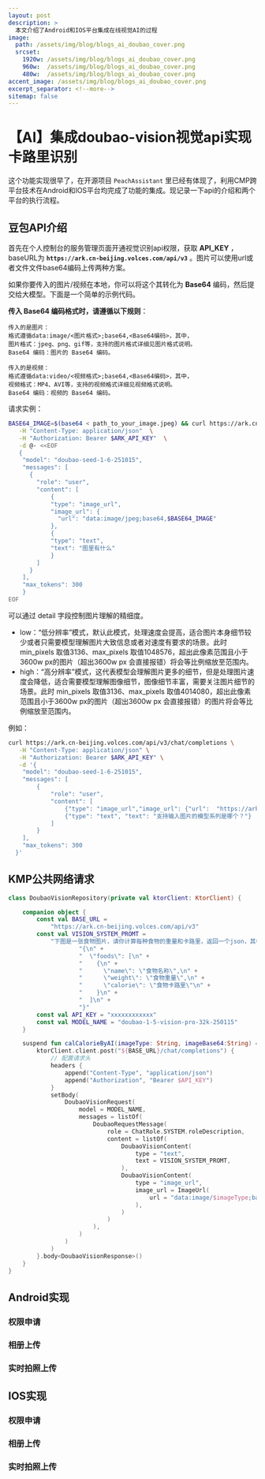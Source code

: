 ```yaml
---
layout: post
description: > 
  本文介绍了Android和IOS平台集成在线视觉AI的过程
image: 
  path: /assets/img/blog/blogs_ai_doubao_cover.png
  srcset: 
    1920w: /assets/img/blog/blogs_ai_doubao_cover.png
    960w:  /assets/img/blog/blogs_ai_doubao_cover.png
    480w:  /assets/img/blog/blogs_ai_doubao_cover.png
accent_image: /assets/img/blog/blogs_ai_doubao_cover.png
excerpt_separator: <!--more-->
sitemap: false
---
```

# 【AI】集成doubao-vision视觉api实现卡路里识别
这个功能实现很早了，在开源项目 `PeachAssistant` 里已经有体现了，利用CMP跨平台技术在Android和IOS平台均完成了功能的集成。现记录一下api的介绍和两个平台的执行流程。
## 豆包API介绍
首先在个人控制台的服务管理页面开通视觉识别api权限，获取 **API_KEY** ，baseURL为 **`https://ark.cn-beijing.volces.com/api/v3`** 。图片可以使用url或者文件文件base64编码上传两种方案。

如果你要传入的图片/视频在本地，你可以将这个其转化为 **Base64** 编码，然后提交给大模型。下面是一个简单的示例代码。

**传入 Base64 编码格式时，请遵循以下规则**：

```
传入的是图片：
格式遵循data:image/<图片格式>;base64,<Base64编码>，其中，
图片格式：jpeg、png、gif等，支持的图片格式详细见图片格式说明。
Base64 编码：图片的 Base64 编码。

传入的是视频：
格式遵循data:video/<视频格式>;base64,<Base64编码>，其中，
视频格式：MP4、AVI等，支持的视频格式详细见视频格式说明。
Base64 编码：视频的 Base64 编码。
```

请求实例：

```bash
BASE64_IMAGE=$(base64 < path_to_your_image.jpeg) && curl https://ark.cn-beijing.volces.com/api/v3/chat/completions \
   -H "Content-Type: application/json"  \
   -H "Authorization: Bearer $ARK_API_KEY"  \
   -d @- <<EOF
   {
    "model": "doubao-seed-1-6-251015",
    "messages": [
      {
        "role": "user",
        "content": [
            {
            "type": "image_url",
            "image_url": {
              "url": "data:image/jpeg;base64,$BASE64_IMAGE"
            },
            {
            "type": "text",
            "text": "图里有什么"
            }
        ]
      }
    ],
    "max_tokens": 300
    }
EOF
```

可以通过 detail 字段控制图片理解的精细度。
* low：“低分辨率”模式，默认此模式，处理速度会提高，适合图片本身细节较少或者只需要模型理解图片大致信息或者对速度有要求的场景。此时 min_pixels 取值3136、max_pixels 取值1048576，超出此像素范围且小于3600w px的图片（超出3600w px 会直接报错）将会等比例缩放至范围内。
* high：“高分辨率”模式，这代表模型会理解图片更多的细节，但是处理图片速度会降低，适合需要模型理解图像细节，图像细节丰富，需要关注图片细节的场景。此时 min_pixels 取值3136、max_pixels 取值4014080，超出此像素范围且小于3600w px的图片（超出3600w px 会直接报错）的图片将会等比例缩放至范围内。

例如：

```bash
curl https://ark.cn-beijing.volces.com/api/v3/chat/completions \
   -H "Content-Type: application/json" \
   -H "Authorization: Bearer $ARK_API_KEY" \
   -d '{
    "model": "doubao-seed-1-6-251015",
    "messages": [
        {
            "role": "user",
            "content": [                
                {"type": "image_url","image_url": {"url":  "https://ark-project.tos-cn-beijing.volces.com/doc_image/ark_demo_img_1.png"},"detail": "high"},
                {"type": "text", "text": "支持输入图片的模型系列是哪个？"}
            ]
        }
    ],
    "max_tokens": 300
  }'
```

## KMP公共网络请求

```kotlin
class DoubaoVisionRepository(private val ktorClient: KtorClient) {

    companion object {
        const val BASE_URL =
            "https://ark.cn-beijing.volces.com/api/v3"
        const val VISION_SYSTEM_PROMT =
            "下图是一张食物图片，请你计算每种食物的重量和卡路里，返回一个json，其中name为String，weight为Int，calorie为Int（单位千卡），json格式：\n" +
                    "{\n" +
                    "  \"foods\": [\n" +
                    "    {\n" +
                    "      \"name\": \"食物名称\",\n" +
                    "      \"weight\": \"食物重量\",\n" +
                    "      \"calorie\": \"食物卡路里\"\n" +
                    "    }\n" +
                    "  ]\n" +
                    "}"
        const val API_KEY = "xxxxxxxxxxxx"
        const val MODEL_NAME = "doubao-1-5-vision-pro-32k-250115"
    }

    suspend fun calCalorieByAI(imageType: String, imageBase64:String) = withContext(Dispatchers.IO) {
        ktorClient.client.post("${BASE_URL}/chat/completions") {
            // 配置请求头
            headers {
                append("Content-Type", "application/json")
                append("Authorization", "Bearer $API_KEY")
            }
            setBody(
                DoubaoVisionRequest(
                    model = MODEL_NAME,
                    messages = listOf(
                        DoubaoRequestMessage(
                            role = ChatRole.SYSTEM.roleDescription,
                            content = listOf(
                                DoubaoVisionContent(
                                    type = "text",
                                    text = VISION_SYSTEM_PROMT,
                                ),
                                DoubaoVisionContent(
                                    type = "image_url",
                                    image_url = ImageUrl(
                                        url = "data:image/$imageType;base64,$imageBase64"
                                    ),
                                )
                            )
                        ),
                    )
                )
            )
        }.body<DoubaoVisionResponse>()
    }
}
```

## Android实现

### 权限申请

### 相册上传

### 实时拍照上传

## IOS实现

### 权限申请

### 相册上传

### 实时拍照上传

